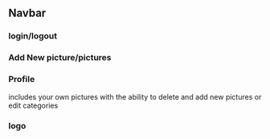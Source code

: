 ## Navbar

### login/logout

### Add New picture/pictures

### Profile
  includes your own pictures with the ability to delete and add new pictures or edit categories

### logo



